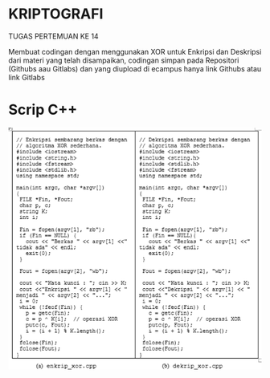 # KRIPTOGRAFI

TUGAS PERTEMUAN KE 14

Membuat codingan dengan menggunakan XOR untuk Enkripsi dan Deskripsi dari materi 
yang telah disampaikan, codingan simpan pada Repositori (Githubs aau Gitlabs) dan yang diupload di ecampus
hanya link Githubs atau link Gitlabs

# Scrip C++

<img src="scrip.png" img>
